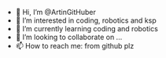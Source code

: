 - 👋 Hi, I’m @ArtinGitHuber
- 👀 I’m interested in coding, robotics and ksp
- 🌱 I’m currently learning coding and robotics
- 💞️ I’m looking to collaborate on ...
- 📫 How to reach me: from github plz

<!---
ArtinGitHuber/ArtinGitHuber is a ✨ special ✨ repository because its `README.md` (this file) appears on your GitHub profile.
You can click the Preview link to take a look at your changes.
--->
